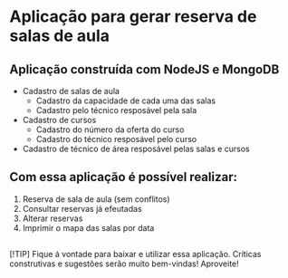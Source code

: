 # Aplicação para gerar reserva de salas de aula

## Aplicação construída com NodeJS e MongoDB
- Cadastro de salas de aula
  - Cadastro da capacidade de cada uma das salas
  - Cadastro pelo técnico resposável pela sala
- Cadastro de cursos 
  - Cadastro do número da oferta do curso
  - Cadastro do técnico resposável pelo curso
- Cadastro de técnico de área resposável pelas salas e cursos

## Com essa aplicação é possível realizar:
1. Reserva de sala de aula (sem conflitos)
1. Consultar reservas já efeutadas
1. Alterar reservas
1. Imprimir o mapa das salas por data

## 
[!TIP]
Fique á vontade para baixar e utilizar essa aplicação.
Críticas construtivas e sugestões serão muito bem-vindas!
Aproveite!



